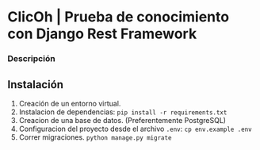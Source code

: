 ClicOh | Prueba de conocimiento con Django Rest Framework
======================


### Descripción


## Instalación

1. Creación de un entorno virtual.
2. Instalacion de dependencias: `pip install -r requirements.txt`
3. Creacion de una base de datos. (Preferentemente PostgreSQL)
4. Configuracion del proyecto desde el archivo `.env`: `cp env.example .env`
5. Correr migraciones. `python manage.py migrate`
